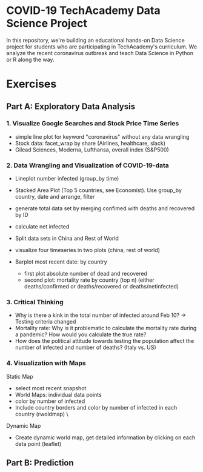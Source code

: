 # COVID-19 TechAcademy Data Science Project
In this repository, we're building an educational hands-on Data Science project for students who are participating in TechAcademy's curriculum.
We analyze the recent coronavirus outbreak and teach Data Science in Python or R along the way.

# Exercises
## Part A: Exploratory Data Analysis
### 1. Visualize Google Searches and Stock Price Time Series

- simple line plot for keyword "coronavirus" without any data wrangling
- Stock data: facet_wrap by share (Airlines, healthcare, slack)
- Gilead Sciences, Moderna, Lufthansa, overall index (S&P500)

### 2. Data Wrangling and Visualization of COVID-19-data

- Lineplot number infected (group_by time)
- Stacked Area Plot (Top 5 countries, see Economist). Use group_by country, date and arrange, filter

- generate total data set by merging confimed with deaths and recovered by ID
- calculate net infected
- Split data sets in China and Rest of World
- visualize four timeseries in two plots (china, rest of world)

- Barplot most recent date: by country
  - first plot absolute number of dead and recovered
  - second plot: mortality rate by country (top n) (either deaths/confirmed or deaths/recovered or deaths/netinfected)

### 3. Critical Thinking
- Why is there a kink in the total number of infected around Feb 10? -> Testing criteria changed
- Mortality rate: Why is it problematic to calculate the mortality rate during a pandemic? How would you calculate the true rate?
- How does the political attitude towards testing the population affect the number of infected and number of deaths? (Italy vs. US)

### 4. Visualization with Maps
Static Map
- select most recent snapshot
- World Maps: individual data points
- color by number of infected
- Include country borders and color by number of infected in each country (rwoldmap)  \

Dynamic Map
- Create dynamic world map, get detailed information by clicking on each data point (leaflet)

## Part B: Prediction
